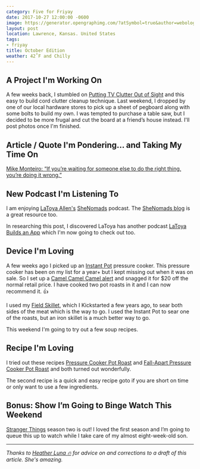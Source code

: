 ```yaml
---
category: Five for Friyay
date: 2017-10-27 12:00:00 -0600
image: https://generator.opengraphimg.com/?atSymbol=true&author=webology&authorSize=text-2xl&style=modern&tags=friyay&title=October+Edition
layout: post
location: Lawrence, Kansas. United States
tags:
- friyay
title: October Edition
weather: 42˚F and Chilly
---
```


## A Project I'm Working On

A few weeks back, I stumbled on [Putting TV Clutter Out of Sight](https://thomaspark.co/2017/10/putting-tv-clutter-out-of-sight/) and this easy to build cord clutter cleanup technique. Last weekend, I dropped by one of our local hardware stores to pick up a sheet of pegboard along with some bolts to build my own. I was tempted to purchase a table saw, but I decided to be more frugal and cut the board at a friend’s house instead. I'll post photos once I'm finished.

## Article / Quote I'm Pondering... and Taking My Time On

[Mike Monteiro: “If you’re waiting for someone else to do the right thing, you’re doing it wrong.”](https://medium.com/aigadc/mike-monteiro-if-youre-waiting-for-someone-else-to-do-the-right-thing-you-re-doing-it-wrong-8ab2b94d98cf)

## New Podcast I'm Listening To

I am enjoying [LaToya Allen's](https://twitter.com/LAbuildsAnApp) [SheNomads](https://shenomads.com/category/podcast/) podcast. The [SheNomads blog](https://shenomads.com/) is a great resource too. 

In researching this post, I discovered LaToya has another podcast [LaToya Builds an App](https://itunes.apple.com/us/podcast/latoya-builds-an-app/id1289059517?mt=2) which I'm now going to check out too.

## Device I'm Loving

A few weeks ago I picked up an [Instant Pot](https://www.amazon.com/Instant-Pot-Multi-Use-Programmable-Pressure/dp/B00FLYWNYQ?tag={{site.amazon_affiliate_id}}) pressure cooker. This pressure cooker has been on my list for a year+ but I kept missing out when it was on sale. So I set up a [Camel Camel Camel alert](https://camelcamelcamel.com/Instant-Pot-Multi-Use-Programmable-Pressure/product/B00FLYWNYQ) and snagged it for $20 off the normal retail price. I have cooked two pot roasts in it and I can now recommend it. :thumbsup: 

I used my [Field Skillet](https://fieldcompany.com/), which I Kickstarted a few years ago, to sear both sides of the meat which is the way to go. I used the Instant Pot to sear one of the roasts, but an iron skillet is a much better way to go.

This weekend I'm going to try out a few soup recipes.

## Recipe I'm Loving

I tried out these recipes [Pressure Cooker Pot Roast](https://www.pressurecookrecipes.com/pressure-cooker-pot-roast/) and [Fall-Apart Pressure Cooker Pot Roast](http://healinggourmet.com/healthy-recipes/fall-apart-pressure-cooker-pot-roast/) and both turned out wonderfully.

The second recipe is a quick and easy recipe goto if you are short on time or only want to use a few ingredients. 

## Bonus: Show I’m Going to Binge Watch This Weekend

[Stranger Things](https://www.netflix.com/title/80057281) season two is out! I loved the first season and I’m going to queue this up to watch while I take care of my almost eight-week-old son. 

----

*Thanks to [Heather Luna :fire:](https://twitter.com/h34th3r329) for advice on and corrections to a draft of this article. She's amazing.*